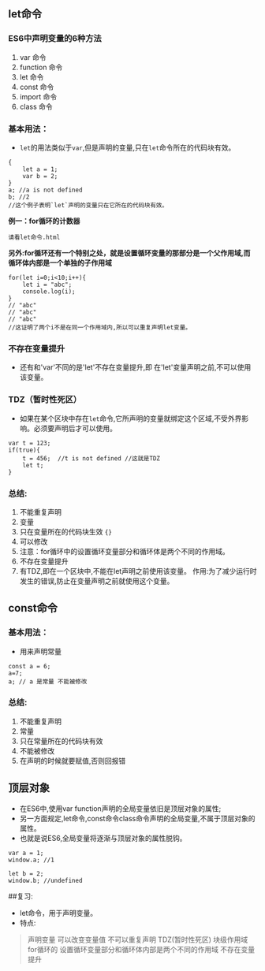 ## let命令
### ES6中声明变量的6种方法
1. var 命令
2. function 命令
3. let 命令
4. const 命令
5. import 命令
6. class 命令
### 基本用法：
- `let`的用法类似于`var`,但是声明的变量,只在`let`命令所在的代码块有效。
```
{
    let a = 1;
    var b = 2;
}
a; //a is not defined
b; //2
//这个例子表明`let`声明的变量只在它所在的代码块有效。
```
**例一：for循环的计数器**
```
请看let命令.html
```
**另外:for循环还有一个特别之处，就是设置循环变量的那部分是一个父作用域,而循环体内部是一个单独的子作用域**
```
for(let i=0;i<10;i++){
    let i = "abc";
    console.log(i);
}
// "abc"
// "abc"
// "abc"
//这证明了两个i不是在同一个作用域内,所以可以重复声明let变量。
```

### 不存在变量提升
- 还有和'var'不同的是'let'不存在变量提升,即 在'let'变量声明之前,不可以使用该变量。
### TDZ（暂时性死区）
- 如果在某个区块中存在`let`命令,它所声明的变量就绑定这个区域,不受外界影响。必须要声明后才可以使用。
```
var t = 123;
if(true){
    t = 456;  //t is not defined //这就是TDZ
    let t;
}
```

### 总结:
1. 不能重复声明
2. 变量
3. 只在变量所在的代码块生效 `{}`
4. 可以修改 
5. 注意：for循环中的设置循环变量部分和循环体是两个不同的作用域。
6. 不存在变量提升
7. 有TDZ,即在一个区块中,不能在let声明之前使用该变量。 作用:为了减少运行时发生的错误,防止在变量声明之前就使用这个变量。


## const命令
### 基本用法：
- 用来声明常量
```
const a = 6;
a=7;
a; // a 是常量 不能被修改
```
### 总结:
1. 不能重复声明
2. 常量
3. 只在常量所在的代码块有效
4. 不能被修改
5. 在声明的时候就要赋值,否则回报错

## 顶层对象
- 在ES6中,使用var function声明的全局变量依旧是顶层对象的属性;
- 另一方面规定,let命令,const命令class命令声明的全局变量,不属于顶层对象的属性。
- 也就是说ES6,全局变量将逐渐与顶层对象的属性脱钩。
```
var a = 1;
window.a; //1

let b = 2;
window.b; //undefined
```


##复习:
- let命令，用于声明变量。
- 特点:
> 声明变量
> 可以改变变量值 
> 不可以重复声明
> TDZ(暂时性死区)
> 块级作用域
> for循环的 设置循环变量部分和循环体内部是两个不同的作用域
> 不存在变量提升

